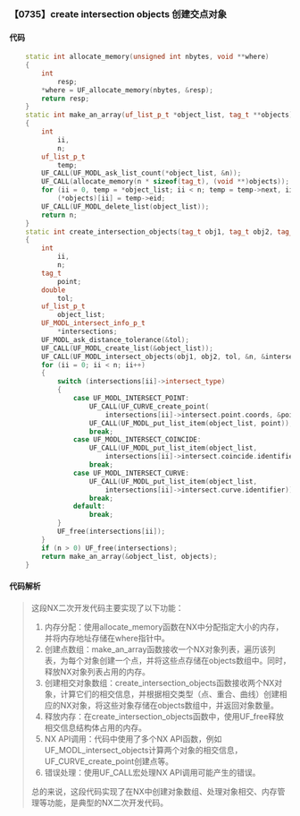### 【0735】create intersection objects 创建交点对象

#### 代码

```cpp
    static int allocate_memory(unsigned int nbytes, void **where)  
    {  
        int  
            resp;  
        *where = UF_allocate_memory(nbytes, &resp);  
        return resp;  
    }  
    static int make_an_array(uf_list_p_t *object_list, tag_t **objects)  
    {  
        int  
            ii,  
            n;  
        uf_list_p_t  
            temp;  
        UF_CALL(UF_MODL_ask_list_count(*object_list, &n));  
        UF_CALL(allocate_memory(n * sizeof(tag_t), (void **)objects));  
        for (ii = 0, temp = *object_list; ii < n; temp = temp->next, ii++)  
            (*objects)[ii] = temp->eid;  
        UF_CALL(UF_MODL_delete_list(object_list));  
        return n;  
    }  
    static int create_intersection_objects(tag_t obj1, tag_t obj2, tag_t **objects)  
    {  
        int  
            ii,  
            n;  
        tag_t  
            point;  
        double  
            tol;  
        uf_list_p_t  
            object_list;  
        UF_MODL_intersect_info_p_t  
            *intersections;  
        UF_MODL_ask_distance_tolerance(&tol);  
        UF_CALL(UF_MODL_create_list(&object_list));  
        UF_CALL(UF_MODL_intersect_objects(obj1, obj2, tol, &n, &intersections));  
        for (ii = 0; ii < n; ii++)  
        {  
            switch (intersections[ii]->intersect_type)  
            {  
                case UF_MODL_INTERSECT_POINT:  
                    UF_CALL(UF_CURVE_create_point(  
                        intersections[ii]->intersect.point.coords, &point));  
                    UF_CALL(UF_MODL_put_list_item(object_list, point));  
                    break;  
                case UF_MODL_INTERSECT_COINCIDE:  
                    UF_CALL(UF_MODL_put_list_item(object_list,  
                        intersections[ii]->intersect.coincide.identifier));  
                    break;  
                case UF_MODL_INTERSECT_CURVE:  
                    UF_CALL(UF_MODL_put_list_item(object_list,  
                        intersections[ii]->intersect.curve.identifier));  
                    break;  
                default:  
                    break;  
            }  
            UF_free(intersections[ii]);  
        }  
        if (n > 0) UF_free(intersections);  
        return make_an_array(&object_list, objects);  
    }

```

#### 代码解析

> 这段NX二次开发代码主要实现了以下功能：
>
> 1. 内存分配：使用allocate_memory函数在NX中分配指定大小的内存，并将内存地址存储在where指针中。
> 2. 创建点数组：make_an_array函数接收一个NX对象列表，遍历该列表，为每个对象创建一个点，并将这些点存储在objects数组中。同时，释放NX对象列表占用的内存。
> 3. 创建相交对象数组：create_intersection_objects函数接收两个NX对象，计算它们的相交信息，并根据相交类型（点、重合、曲线）创建相应的NX对象，将这些对象存储在objects数组中，并返回对象数量。
> 4. 释放内存：在create_intersection_objects函数中，使用UF_free释放相交信息结构体占用的内存。
> 5. NX API调用：代码中使用了多个NX API函数，例如UF_MODL_intersect_objects计算两个对象的相交信息，UF_CURVE_create_point创建点等。
> 6. 错误处理：使用UF_CALL宏处理NX API调用可能产生的错误。
>
> 总的来说，这段代码实现了在NX中创建对象数组、处理对象相交、内存管理等功能，是典型的NX二次开发代码。
>
